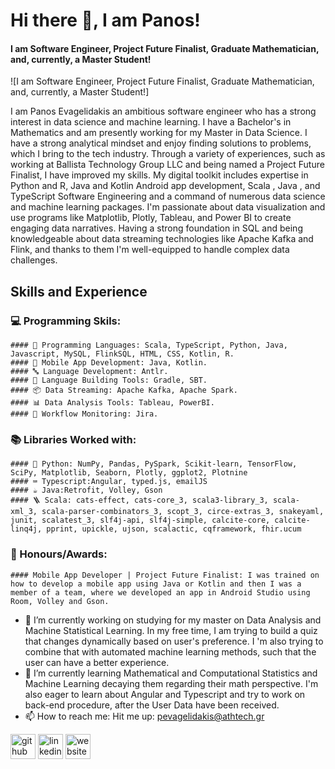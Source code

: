 # Hi there 👋, I am Panos!
#### I am Software Engineer, Project Future Finalist, Graduate Mathematician, and, currently, a Master Student!
![I am Software Engineer, Project Future Finalist, Graduate Mathematician, and, currently, a Master Student!]

I am Panos Evagelidakis an ambitious software engineer who has a strong interest in data science and machine learning. I have a Bachelor's in Mathematics and am presently working for my Master in Data Science. I have a strong analytical mindset and enjoy finding solutions to problems, which I bring to the tech industry. Through a variety of experiences, such as working at Ballista Technology Group LLC and being named a Project Future Finalist, I have improved my skills.
My digital toolkit includes expertise in Python and R, Java and Kotlin Android app development, Scala , Java , and TypeScript Software Engineering and a command of numerous data science and machine learning packages. I'm passionate about data visualization and use programs like Matplotlib, Plotly, Tableau, and Power BI to create engaging data narratives. Having a strong foundation in SQL and being knowledgeable about data streaming technologies like Apache Kafka and Flink, and thanks to them I'm well-equipped to handle complex data challenges.

## Skills and Experience
  ### 💻 Programming Skils: 
    #### 💬 Programming Languages: Scala, TypeScript, Python, Java, Javascript, MySQL, FlinkSQL, HTML, CSS, Kotlin, R.
    #### 📱 Mobile App Development: Java, Kotlin.
    #### 🔤 Language Development: Antlr.
    #### 🚧 Language Building Tools: Gradle, SBT.
    #### 📦 Data Streaming: Apache Kafka, Apache Spark.
    #### 📊 Data Analysis Tools: Tableau, PowerBI.
    #### 🔹 Workflow Monitoring: Jira.

  ### 📚 Libraries Worked with: 
    #### 🐍 Python: NumPy, Pandas, PySpark, Scikit-learn, TensorFlow, SciPy, Matplotlib, Seaborn, Plotly, ggplot2, Plotnine
    #### ⌨️ Typescript:Angular, typed.js, emailJS
    #### ☕ Java:Retrofit, Volley, Gson
    #### 🪜 Scala: cats-effect, cats-core_3, scala3-library_3, scala-xml_3, scala-parser-combinators_3, scopt_3, circe-extras_3, snakeyaml, junit, scalatest_3, slf4j-api, slf4j-simple, calcite-core, calcite-linq4j, pprint, upickle, ujson, scalactic, cqframework, fhir.ucum
    
  ### 🏅 Honours/Awards:
    #### Mobile App Developer | Project Future Finalist: I was trained on how to develop a mobile app using Java or Kotlin and then I was a member of a team, where we developed an app in Android Studio using Room, Volley and Gson.

- 🔭 I’m currently working on studying for my master on Data Analysis and Machine Statistical Learning. In my free time, I am trying to build a quiz that changes dynamically based on user's preference. I 'm also trying to combine that with automated machine learning methods, such that the user can have a better experience. 
- 🌱 I’m currently learning  Mathematical and Computational Statistics and Machine Learning decaying them regarding their math perspective. I'm also eager to learn about Angular and Typescript and try to work on back-end procedure, after the User Data have been received. 
- 📫 How to reach me: Hit me up: pevagelidakis@athtech.gr 


[<img src='https://cdn.jsdelivr.net/npm/simple-icons@3.0.1/icons/github.svg' alt='github' height='40'>](https://github.com/https://github.com/pevagelidakis)  [<img src='https://cdn.jsdelivr.net/npm/simple-icons@3.0.1/icons/linkedin.svg' alt='linkedin' height='40'>](https://www.linkedin.com/in/https://www.linkedin.com/in/pevagelidakis/)  [<img src='https://cdn.jsdelivr.net/npm/simple-icons@3.0.1/icons/icloud.svg' alt='website' height='40'>](https://www.pevagelidakis.com/)  


<!--
**pevagelidakis/pevagelidakis** is a ✨ _special_ ✨ repository because its `README.md` (this file) appears on your GitHub profile.

Here are some ideas to get you started:

- 🔭 I’m currently working on ...
- 🌱 I’m currently learning ...
- 👯 I’m looking to collaborate on ...
- 🤔 I’m looking for help with ...
- 💬 Ask me about ...
- 📫 How to reach me: ...
- 😄 Pronouns: ...
- ⚡ Fun fact: ...
-->
